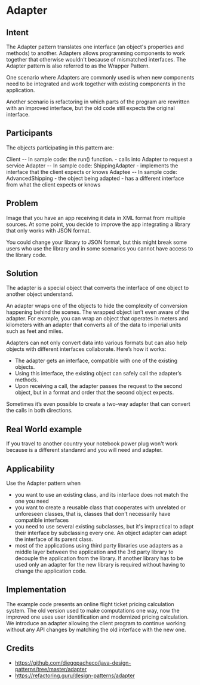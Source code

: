 # Adapter


## Intent

The Adapter pattern translates one interface (an object's properties and methods) to another. Adapters allows programming components to work together that otherwise wouldn't because of mismatched interfaces. The Adapter pattern is also referred to as the Wrapper Pattern.

One scenario where Adapters are commonly used is when new components need to be integrated and work together with existing components in the application.

Another scenario is refactoring in which parts of the program are rewritten with an improved interface, but the old code still expects the original interface. 

## Participants

The objects participating in this pattern are:

Client -- In sample code: the run() function.
    - calls into Adapter to request a service
Adapter -- In sample code: ShippingAdapter
    - implements the interface that the client expects or knows
Adaptee -- In sample code: AdvancedShipping
        - the object being adapted
        - has a different interface from what the client expects or knows


## Problem

Image that you have an app receiving it data in XML format from multiple sources. At some point, you decide to improve the app integrating a library that only works with JSON format. 

You could change your library to JSON format, but this might break some users who use the library and in some scenarios you cannot have access to the library code.


## Solution

The adapter is a special object that converts the interface of one object to another object understand.

An adapter wraps one of the objects to hide the complexity of conversion happening behind the scenes. The wrapped object isn’t even aware of the adapter. For example, you can wrap an object that operates in meters and kilometers with an adapter that converts all of the data to imperial units such as feet and miles.

Adapters can not only convert data into various formats but can also help objects with different interfaces collaborate. Here’s how it works:

- The adapter gets an interface, compatible with one of the existing objects.
- Using this interface, the existing object can safely call the adapter’s methods.
- Upon receiving a call, the adapter passes the request to the second object, but in a format and order that the second object expects.

Sometimes it’s even possible to create a two-way adapter that can convert the calls in both directions.

## Real World example

If you travel to another country your notebook power plug won't work because is a different standanrd and you will need and adapter.

## Applicability

Use the Adapter pattern when

- you want to use an existing class, and its interface does not match the one you need
- you want to create a reusable class that cooperates with unrelated or unforeseen classes, that is, classes that don't necessarily have compatible interfaces
- you need to use several existing subclasses, but it's impractical to adapt their interface by subclassing every one. An object adapter can adapt the interface of its parent class.
- most of the applications using third party libraries use adapters as a middle layer between the application and the 3rd party library to decouple the application from the library. If another library has to be used only an adapter for the new library is required without having to change the application code.

## Implementation

The example code presents an online flight ticket pricing calculation system. The old version used to make computations one way, now the improved one uses user identification and modernized pricing calculation. We introduce an adapter allowing the client program to continue working without any API changes by matching the old interface with the new one.

## Credits

- https://github.com/diegopacheco/java-design-patterns/tree/master/adapter
- https://refactoring.guru/design-patterns/adapter